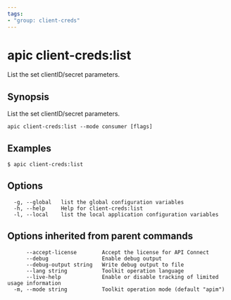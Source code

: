```yaml
---
tags:
- "group: client-creds"
---
```

# apic client-creds:list

List the set clientID/secret parameters.

## Synopsis

List the set clientID/secret parameters.

```
apic client-creds:list --mode consumer [flags]
```


## Examples

```
$ apic client-creds:list

```

## Options

```
  -g, --global   list the global configuration variables
  -h, --help     Help for client-creds:list
  -l, --local    list the local application configuration variables
```

## Options inherited from parent commands

```
      --accept-license        Accept the license for API Connect
      --debug                 Enable debug output
      --debug-output string   Write debug output to file
      --lang string           Toolkit operation language
      --live-help             Enable or disable tracking of limited usage information
  -m, --mode string           Toolkit operation mode (default "apim")
```
